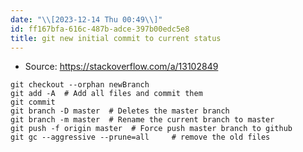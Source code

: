 ```yaml
---
date: "\\[2023-12-14 Thu 00:49\\]"
id: ff167bfa-616c-487b-adce-397b00edc5e8
title: git new initial commit to current status
---
```


- Source: <https://stackoverflow.com/a/13102849>

``` example
git checkout --orphan newBranch
git add -A  # Add all files and commit them
git commit
git branch -D master  # Deletes the master branch
git branch -m master  # Rename the current branch to master
git push -f origin master  # Force push master branch to github
git gc --aggressive --prune=all     # remove the old files
```
